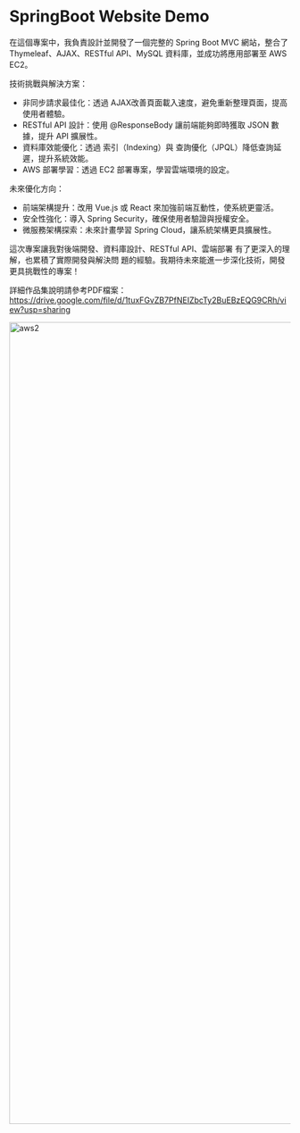 # SpringBoot Website Demo

在這個專案中，我負責設計並開發了一個完整的 Spring Boot MVC 網站，整合了Thymeleaf、AJAX、RESTful
API、MySQL 資料庫，並成功將應用部署至 AWS EC2。

技術挑戰與解決方案：
* 非同步請求最佳化：透過 AJAX改善頁面載入速度，避免重新整理頁面，提高使用者體驗。
* RESTful API 設計：使用 @ResponseBody 讓前端能夠即時獲取 JSON 數據，提升 API 擴展性。
* 資料庫效能優化：透過 索引（Indexing）與 查詢優化（JPQL）降低查詢延遲，提升系統效能。
* AWS 部署學習：透過 EC2 部署專案，學習雲端環境的設定。
  
未來優化方向：
* 前端架構提升：改用 Vue.js 或 React 來加強前端互動性，使系統更靈活。
* 安全性強化：導入 Spring Security，確保使用者驗證與授權安全。
* 微服務架構探索：未來計畫學習 Spring Cloud，讓系統架構更具擴展性。
  
這次專案讓我對後端開發、資料庫設計、RESTful API、雲端部署 有了更深入的理解，也累積了實際開發與解決問
題的經驗。我期待未來能進一步深化技術，開發更具挑戰性的專案！

詳細作品集說明請參考PDF檔案：https://drive.google.com/file/d/1tuxFGvZB7PfNEIZbcTy2BuEBzEQG9CRh/view?usp=sharing

<img width="1437" alt="aws2" src="https://github.com/user-attachments/assets/63f8215d-8b12-44bd-bdca-fee401886f5c" />
